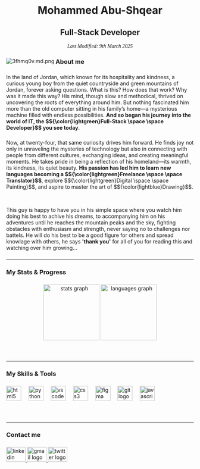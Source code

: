 <h1 align="center">Mohammed Abu-Shqear</h1>

###

<h2 align="center">Full-Stack Developer</h2>
<p style="font-family: Ponomar;" align="center"><em>Last Modified: 9th March 2025</em></p>

###
<!--<a href="https://app.daily.dev/abushqear"><img src="https://api.daily.dev/devcards/v2/kW7pfigHzcNegIpJ75cFu.png?type=default&r=a95" width="356" alt="Mohammed Abu-Shqear's Dev Card" align="left"/></a>-->
<a href="https://freeimage.host/i/3fhmq0v"><img src="https://iili.io/3fhmq0v.md.png" alt="3fhmq0v.md.png" border="0" align="left" ></a>


###

<h3 align="left">About me</h3>

###

<p align="left">In the land of Jordan, which known for its hospitality and kindness, a curious young boy from the quiet countryside and green mountains of Jordan, forever asking questions. What is this? How does that work? Why was it made this way? His mind, though slow and methodical, thrived on uncovering the roots of everything around him. But nothing fascinated him more than the old computer sitting in his family’s home—a mysterious machine filled with endless possibilities. <strong>And so began his journey into the world of IT, the $${\color{lightgreen}Full-Stack \space \space Developer}$$ you see today</strong>.</p>

###

<p align="left">Now, at twenty-four, that same curiosity drives him forward. He finds joy not only in unraveling the mysteries of technology but also in connecting with people from different cultures, exchanging ideas, and creating meaningful moments. He takes pride in being a reflection of his homeland—its warmth, its kindness, its quiet beauty. <strong>His passion has led him to learn new languages becoming a $${\color{lightgreen}Freelance \space \space Translator}$$</strong>, explore $${\color{lightgreen}Digital \space \space Painting}$$, and aspire to master the art of $${\color{lightblue}Drawing}$$</strong>.</p><br>

<p align="left">This guy is happy to have you in his simple space where you watch him doing his best to achive his dreams, to accompanying him on his adventures until he reaches the mountain peaks and the sky, fighting obstacles with enthusiasm and strength, never saying no to challenges nor battels. He will do his best to be a good figure for others and spread knowlage with others, he says <strong>'thank you'</strong> for all of you for reading this and watching over him growing...</p>

###
###


<hr>
<h3 align="left">My Stats & Progress</h3>

###

<div align="center">
  <img src="https://github-readme-stats.vercel.app/api?username=Mohammed-Abu-Shqear&hide_title=false&hide_rank=false&show_icons=true&include_all_commits=true&count_private=true&disable_animations=false&theme=merko&locale=en&hide_border=false&order=1" height="150" alt="stats graph"  />
  <img src="https://github-readme-stats.vercel.app/api/top-langs?username=Mohammed-Abu-Shqear&locale=en&hide_title=false&layout=compact&card_width=320&langs_count=5&theme=merko&hide_border=false&order=2" height="150" alt="languages graph"  />
</div>

</div>

###

<br><hr>
<h3 align="left">My Skills & Tools</h3>

###

<div align="left">
  <img src="https://cdn.jsdelivr.net/gh/devicons/devicon/icons/html5/html5-original.svg" height="40" alt="html5 logo"  />
  <img width="12" />
  <img src="https://cdn.jsdelivr.net/gh/devicons/devicon/icons/python/python-original.svg" height="40" alt="python logo"  />
  <img width="12" />
  <img src="https://cdn.jsdelivr.net/gh/devicons/devicon/icons/vscode/vscode-original.svg" height="40" alt="vscode logo"  />
  <img width="12" />
  <img src="https://cdn.jsdelivr.net/gh/devicons/devicon/icons/css3/css3-original.svg" height="40" alt="css3 logo"  />
  <img width="12" />
  <img src="https://cdn.jsdelivr.net/gh/devicons/devicon/icons/figma/figma-original.svg" height="40" alt="figma logo"  />
  <img width="12" />
  <img src="https://cdn.jsdelivr.net/gh/devicons/devicon/icons/git/git-original.svg" height="40" alt="git logo"  />
  <img width="12" />
  <img src="https://cdn.jsdelivr.net/gh/devicons/devicon/icons/javascript/javascript-original.svg" height="40" alt="javascript logo"  />
</div>

###

<br><hr>
<h3 align="left">Contact me</h3>

###

<div align="left">
  <a href="https://www.linkedin.com/in/abushqear-dev/" target="_blank">
    <img src="https://raw.githubusercontent.com/maurodesouza/profile-readme-generator/master/src/assets/icons/social/linkedin/default.svg" width="52" height="40" alt="linkedin logo"  />
  </a>
  <a href="m.abushqear.dev@gmail.com" target="_blank">
    <img src="https://raw.githubusercontent.com/maurodesouza/profile-readme-generator/master/src/assets/icons/social/gmail/default.svg" width="52" height="40" alt="gmail logo"  />
  </a>
  <a href="https://x.com/abushqear_dev" target="_blank">
    <img src="https://raw.githubusercontent.com/maurodesouza/profile-readme-generator/master/src/assets/icons/social/twitter/default.svg" width="52" height="40" alt="twitter logo"  />
  </a>
</div>
